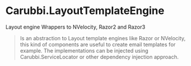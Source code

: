 # Carubbi.LayoutTemplateEngine
Layout engine Wrappers to NVelocity, Razor2 and Razor3

> Is an abstraction to Layout template engines like Razor or NVelocity, this kind of components are useful to create email templates for example. The implementations can be injected using Carubbi.ServiceLocator or other dependency injection approach.
